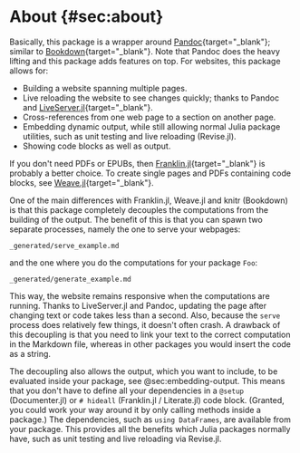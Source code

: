 # About {#sec:about}

Basically, this package is a wrapper around [Pandoc](https://pandoc.org/){target="_blank"}; similar to [Bookdown](https://bookdown.org){target="_blank"}.
Note that Pandoc does the heavy lifting and this package adds features on top.
For websites, this package allows for:

- Building a website spanning multiple pages.
- Live reloading the website to see changes quickly; thanks to Pandoc and [LiveServer.jl](https://github.com/tlienart/LiveServer.jl){target="_blank"}.
- Cross-references from one web page to a section on another page.
- Embedding dynamic output, while still allowing normal Julia package utilities, such as unit testing and live reloading (Revise.jl).
- Showing code blocks as well as output.

If you don't need PDFs or EPUBs, then [Franklin.jl](https://github.com/tlienart/Franklin.jl){target="_blank"} is probably a better choice.
To create single pages and PDFs containing code blocks, see [Weave.jl](https://github.com/JunoLab/Weave.jl){target="_blank"}.

One of the main differences with Franklin.jl, Weave.jl and knitr (Bookdown) is that this package completely decouples the computations from the building of the output.
The benefit of this is that you can spawn two separate processes, namely the one to serve your webpages:

```{.include}
_generated/serve_example.md
```

and the one where you do the computations for your package `Foo`:

```{.include}
_generated/generate_example.md
```

This way, the website remains responsive when the computations are running.
Thanks to LiveServer.jl and Pandoc, updating the page after changing text or code takes less than a second.
Also, because the `serve` process does relatively few things, it doesn't often crash.
A drawback of this decoupling is that you need to link your text to the correct computation in the Markdown file, whereas in other packages you would insert the code as a string.

The decoupling also allows the output, which you want to include, to be evaluated inside your package, see @sec:embedding-output.
This means that you don't have to define all your dependencies in a `@setup` (Documenter.jl) or `# hideall` (Franklin.jl / Literate.jl) code block.
(Granted, you could work your way around it by only calling methods inside a package.)
The dependencies, such as `using DataFrames`, are available from your package.
This provides all the benefits which Julia packages normally have, such as unit testing and live reloading via Revise.jl.
